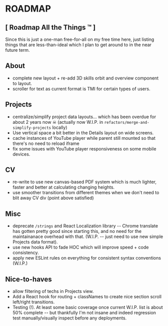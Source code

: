 # ROADMAP #
## [ Roadmap All the Things ™ ] ##

Since this is just a one-man free-for-all on my free time here, just listing things that are less-than-ideal which I plan to get around to in the near future term.

## About
- complete new layout + re-add 3D skills orbit and overview component to layout.
- scroller for text as current format is TMI for certain types
of users.

## Projects
- centralize/simplify project data layouts... which has been overdue for about 2 years now ☠ (actually now W.I.P. in `refactors/merge-and-simplify-projects` locally)
- Use vertical space a bit better in the Details layout on wide screens.
- cache instances of YouTube player while parent still mounted so that there's no need to reload iframe
- fix some issues with YouTube player responsiveness on some mobile devices.

## CV
- re-write to use new canvas-based PDF system which is much lighter, faster and better at calculating changing heights.
- use smoother transitions from different themes when we don't need to blit away CV div (point above satisfied)

## Misc
- deprecate `/strings` and React Localization library -- Chrome translate has gotten pretty good since starting this, and no need for the maintainanace overhead with that. (W.I.P. -- just need to use new simple Projects data format).
- use new hooks API to fade HOC which will improve speed + code consistency.
- apply new ESLint rules on everything for consistent syntax conventions (W.I.P.)

## Nice-to-haves

- allow filtering of techs in Projects view.
- Add a React hook for routing + classNames to create nice section
scroll left/right transitions.
- Testing (!). At least some basic coverage once current W.I.P. list is about 50% complete -- but thankfully I'm not insane and indeed regression test manually/visually inspect before any deployments.
